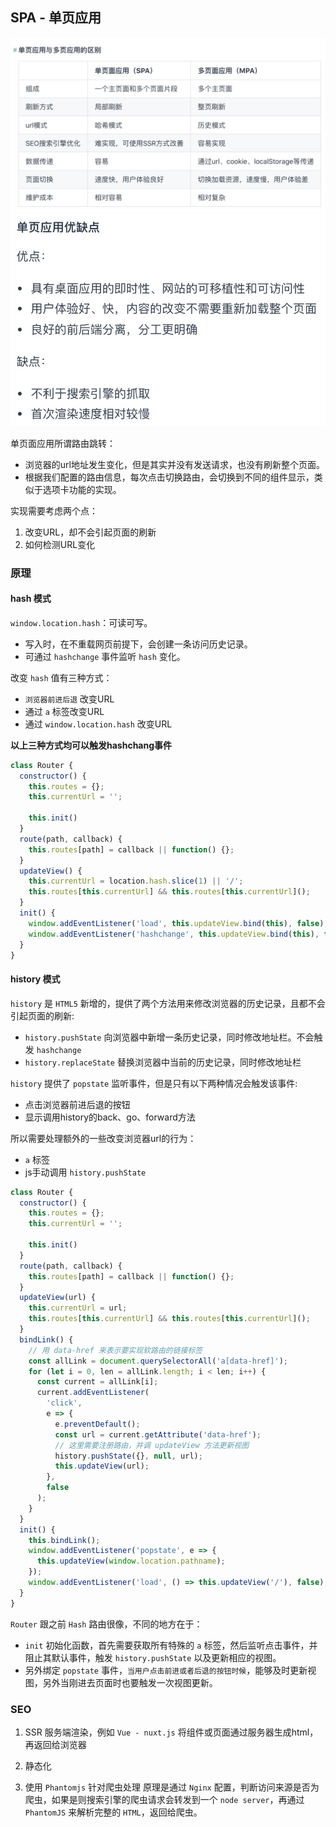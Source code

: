 ## SPA - 单页应用

![区别](./imgs/区别.jpg)
![优缺点](./imgs/优缺点.jpg)

单页面应用所谓路由跳转：
* 浏览器的url地址发生变化，但是其实并没有发送请求，也没有刷新整个页面。
* 根据我们配置的路由信息，每次点击切换路由，会切换到不同的组件显示，类似于选项卡功能的实现。

实现需要考虑两个点：
1. 改变URL，却不会引起页面的刷新
2. 如何检测URL变化

### 原理
#### hash 模式
`window.location.hash`：可读可写。
* 写入时，在不重载网页前提下，会创建一条访问历史记录。
* 可通过 `hashchange` 事件监听 `hash` 变化。

改变 `hash` 值有三种方式：
* `浏览器前进后退` 改变URL
* 通过 `a` 标签改变URL
* 通过 `window.location.hash` 改变URL

**以上三种方式均可以触发hashchang事件**

``` js
class Router {
  constructor() {
    this.routes = {};
    this.currentUrl = '';

    this.init()
  }
  route(path, callback) {
    this.routes[path] = callback || function() {};
  }
  updateView() {
    this.currentUrl = location.hash.slice(1) || '/';
    this.routes[this.currentUrl] && this.routes[this.currentUrl]();
  }
  init() {
    window.addEventListener('load', this.updateView.bind(this), false);
    window.addEventListener('hashchange', this.updateView.bind(this), false);
  }
}
```

#### history 模式
`history` 是 `HTML5` 新增的，提供了两个方法用来修改浏览器的历史记录，且都不会引起页面的刷新:
* `history.pushState` 向浏览器中新增一条历史记录，同时修改地址栏。不会触发 `hashchange`
* `history.replaceState` 替换浏览器中当前的历史记录，同时修改地址栏

`history` 提供了 `popstate` 监听事件，但是只有以下两种情况会触发该事件:
* 点击浏览器前进后退的按钮
* 显示调用history的back、go、forward方法

所以需要处理额外的一些改变浏览器url的行为：
* `a` 标签
* js手动调用 `history.pushState`

``` js
class Router {
  constructor() {
    this.routes = {};
    this.currentUrl = '';

    this.init()
  }
  route(path, callback) {
    this.routes[path] = callback || function() {};
  }
  updateView(url) {
    this.currentUrl = url;
    this.routes[this.currentUrl] && this.routes[this.currentUrl]();
  }
  bindLink() {
    // 用 data-href 来表示要实现软路由的链接标签
    const allLink = document.querySelectorAll('a[data-href]');
    for (let i = 0, len = allLink.length; i < len; i++) {
      const current = allLink[i];
      current.addEventListener(
        'click',
        e => {
          e.preventDefault();
          const url = current.getAttribute('data-href');
          // 这里需要注册路由，并调 updateView 方法更新视图
          history.pushState({}, null, url);
          this.updateView(url);
        },
        false
      );
    }
  }
  init() {
    this.bindLink();
    window.addEventListener('popstate', e => {
      this.updateView(window.location.pathname);
    });
    window.addEventListener('load', () => this.updateView('/'), false);
  }
}
```

`Router` 跟之前 `Hash` 路由很像，不同的地方在于：
* `init` 初始化函数，首先需要获取所有特殊的 `a` 标签，然后监听点击事件，并阻止其默认事件，触发 `history.pushState` 以及更新相应的视图。
* 另外绑定 `popstate` 事件，`当用户点击前进或者后退的按钮时候`，能够及时更新视图，另外当刚进去页面时也要触发一次视图更新。


### SEO
1. SSR 服务端渲染，例如 `Vue - nuxt.js`
   将组件或页面通过服务器生成html，再返回给浏览器
2. 静态化
   
3. 使用 `Phantomjs` 针对爬虫处理
   原理是通过 `Nginx` 配置，判断访问来源是否为爬虫，如果是则搜索引擎的爬虫请求会转发到一个 `node server`，再通过 `PhantomJS` 来解析完整的 `HTML`，返回给爬虫。